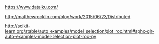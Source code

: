 
https://www.dataiku.com/


http://matthewrocklin.com/blog/work/2015/06/23/Distributed


http://scikit-learn.org/stable/auto_examples/model_selection/plot_roc.html#sphx-glr-auto-examples-model-selection-plot-roc-py


